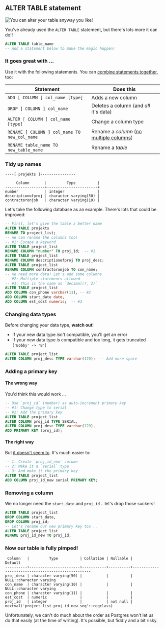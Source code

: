 ## ALTER TABLE statement

![You can alter your table anyway you like! ](./img/chalkboard-table.jpg)

You've already used the `ALTER TABLE` statement, but there's lots more it can do!!

```sql
ALTER TABLE table_name
-- Add a statement below to make the magic happen!
```

### It goes great with ...

Use it with the following statements. You can [combine statements together](https://stackoverflow.com/questions/25398603/postgresql-query-to-rename-and-change-column-type-with-single-query#25398701), too:

| Statement                                    | Does this                              |
| -------------------------------------------- | -------------------------------------- |
| `ADD [ COLUMN ] col_name [type]`             | Adds a new column                      |
| `DROP [ COLUMN ] col_name`                   | Deletes a column (and _all_ it's data) |
| `ALTER [ COLUMN ] col_name [type]`           | Change a column type                   |
| `RENAME [ COLUMN ] col_name TO new_col_name` | Rename a _column_ ([no multiple columns](https://stackoverflow.com/questions/23274679/renaming-multiple-columns-in-one-statement-with-postgresql/23274931#23274931)) |
| `RENAME table_name TO new_table_name`        | Rename a _table_                       |


### Tidy up names

```text
----[ projekts ]----------------

     Column       |         Type          |       
------------------+-----------------------+
number            | integer               |
descriptionofproj | character varying(50) |
contractoronjob   | character varying(10) |
```

Let's take the following database as an example. There's lots that could be improved:

```sql
-- First, let's give the table a better name
ALTER TABLE projekts
RENAME TO project_list;
-- We can rename the columns too!
-- #1: Escape a keyword
ALTER TABLE project_list
RENAME COLUMN "number" TO proj_id;  -- #1
ALTER TABLE project_list
RENAME COLUMN descriptionofproj TO proj_desc;
ALTER TABLE project_list
RENAME COLUMN contractoronjob TO con_name;
-- We need more data! Let's add some columns
-- #2: Multiple statements allowed
-- #3: This is the same as `decimal(7, 2)`
ALTER TABLE project_list
ADD COLUMN con_phone varchar(11), -- #2
ADD COLUMN start_date date,
ADD COLUMN est_cost numeric;  -- #3
```

### Changing data types

Before changing your data type, **watch out**!

- If your new data type _isn't_ compatible, you'll get an error
- If your new data type _is_ compatible and too long, it gets truncated (`'Bobby' -> 'B'`)

```sql
ALTER TABLE project_list
ALTER COLUMN proj_desc TYPE varchar(120);  -- Add more space
```

### Adding a primary key

#### The wrong way

You'd think this would work ...

```sql
-- Use `proj_id` (number) as auto-increment primary key
-- #1: Change type to serial
-- #2: Add the primary key
ALTER TABLE project_list
ALTER COLUMN proj_id TYPE SERIAL,
ALTER COLUMN proj_desc TYPE varchar(120),
ADD PRIMARY KEY (proj_id);
```

#### The right way

But [it doesn't seem to](https://stackoverflow.com/questions/16474720/alter-data-type-of-a-column-to-serial#16474780). It's much easier to:

```sql
-- 1: Create `proj_id_new` column
-- 2: Make it a `serial` type
-- 3: And make it the primary key
ALTER TABLE project_list
ADD COLUMN proj_id_new serial PRIMARY KEY;
```


### Removing a column

We no longer need the `start_date` and `proj_id` .. let's drop those suckers!

```sql
ALTER TABLE project_list
DROP COLUMN start_date,
DROP COLUMN proj_id;
-- Let's rename our new primary key too ..
ALTER TABLE project_list
RENAME proj_id_new TO proj_id;
```


### Now our table is fully pimped!

```text
 Column   |         Type          | Collation | Nullable |                      Default                      
----------+-----------------------+-----------+----------+---------------------------------------------------
proj_desc | character varying(50) |           |          | NULL::character varying
con_name  | character varying(10) |           |          | NULL::character varying
con_phone | character varying(11) |           |          |
est_cost  | numeric               |           |          |
proj_id   | integer               |           | not null | nextval('project_list_proj_id_new_seq'::regclass)
```

Unfortunately, we can't do much about the order as Postgres won't let us do that easily (at the time of writing). It's possible, but fiddly and a bit risky.
